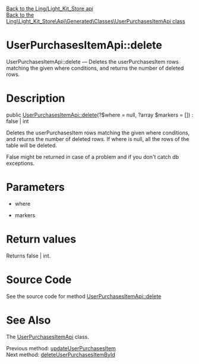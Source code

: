 [Back to the Ling/Light_Kit_Store api](https://github.com/lingtalfi/Light_Kit_Store/blob/master/doc/api/Ling/Light_Kit_Store.md)<br>
[Back to the Ling\Light_Kit_Store\Api\Generated\Classes\UserPurchasesItemApi class](https://github.com/lingtalfi/Light_Kit_Store/blob/master/doc/api/Ling/Light_Kit_Store/Api/Generated/Classes/UserPurchasesItemApi.md)


UserPurchasesItemApi::delete
================



UserPurchasesItemApi::delete — Deletes the userPurchasesItem rows matching the given where conditions, and returns the number of deleted rows.




Description
================


public [UserPurchasesItemApi::delete](https://github.com/lingtalfi/Light_Kit_Store/blob/master/doc/api/Ling/Light_Kit_Store/Api/Generated/Classes/UserPurchasesItemApi/delete.md)(?$where = null, ?array $markers = []) : false | int




Deletes the userPurchasesItem rows matching the given where conditions, and returns the number of deleted rows.
If where is null, all the rows of the table will be deleted.

False might be returned in case of a problem and if you don't catch db exceptions.




Parameters
================


- where

    

- markers

    


Return values
================

Returns false | int.








Source Code
===========
See the source code for method [UserPurchasesItemApi::delete](https://github.com/lingtalfi/Light_Kit_Store/blob/master/Api/Generated/Classes/UserPurchasesItemApi.php#L351-L355)


See Also
================

The [UserPurchasesItemApi](https://github.com/lingtalfi/Light_Kit_Store/blob/master/doc/api/Ling/Light_Kit_Store/Api/Generated/Classes/UserPurchasesItemApi.md) class.

Previous method: [updateUserPurchasesItem](https://github.com/lingtalfi/Light_Kit_Store/blob/master/doc/api/Ling/Light_Kit_Store/Api/Generated/Classes/UserPurchasesItemApi/updateUserPurchasesItem.md)<br>Next method: [deleteUserPurchasesItemById](https://github.com/lingtalfi/Light_Kit_Store/blob/master/doc/api/Ling/Light_Kit_Store/Api/Generated/Classes/UserPurchasesItemApi/deleteUserPurchasesItemById.md)<br>


